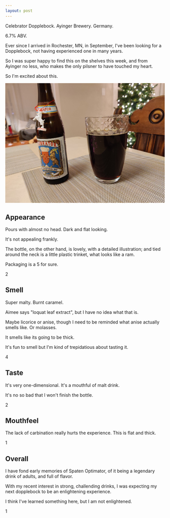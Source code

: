 ```yaml
---
layout: post
---
```

Celebrator Dopplebock.
Ayinger Brewery.
Germany.

6.7% ABV.

Ever since I arrived in Rochester, MN, in September,
I've been looking for a Dopplebock,
not having experienced one in many years.

So I was super happy to find this on the shelves this week,
and from Ayinger no less,
who makes the only pilsner to have touched my heart.

So I'm excited about this.

<img class="beer-photo" src="/beer/images/2020-11-22-ayinger-celebrator.jpg"/>


## Appearance

Pours with almost no head.
Dark and flat looking.

It's not appealing frankly.

The bottle,
on the other hand,
is lovely,
with a detailed illustration;
and tied around the neck is a little
plastic trinket,
what looks like a ram.

Packaging is a 5 for sure.

2


## Smell

Super malty.
Burnt caramel.

Aimee says "loquat leaf extract",
but I have no idea what that is.

Maybe licorice or anise,
though I need to be reminded what anise actually smells like.
Or molasses.

It smells like its going to be thick.

It's fun to smell but I'm kind of trepidatious about tasting it.

4


## Taste

It's very one-dimensional.
It's a mouthful of malt drink.

It's no so bad that I won't finish the bottle.

2


## Mouthfeel

The lack of carbination really hurts the experience.
This is flat and thick.

1


## Overall

I have fond early memories of Spaten Optimator,
of it being a legendary drink of adults,
and full of flavor.

With my recent interest in strong,
challending drinks,
I was expecting my next dopplebock to be an enlightening experience.

I think I've learned something here,
but I am not enlightened.

1
